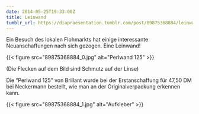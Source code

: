 ```yaml
---
date: 2014-05-25T19:33:00Z
title: Leinwand
tumblr_url: https://diapraesentation.tumblr.com/post/89875368884/leinwand
---
```

Ein Besuch des lokalen Flohmarkts hat einige interessante Neuanschaffungen nach sich gezogen. Eine Leinwand!

{{< figure src="89875368884_0.jpg" alt="Perlwand 125" >}}

(Die Flecken auf dem Bild sind Schmutz auf der Linse)

Die “Perlwand 125” von&nbsp;Brillant wurde bei der Erstanschaffung für 47,50 DM bei Neckermann bestellt, wie man an der Originalverpackung erkennen kann.

{{< figure src="89875368884_1.jpg" alt="Aufkleber" >}}
